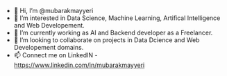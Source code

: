 - 👋 Hi, I’m @mubarakmayyeri
- 👀 I’m interested in Data Science, Machine Learning, Artifical Intelligence and Web Developement.
- 🌱 I’m currently working as AI and Backend developer as a Freelancer.
- 💞️ I’m looking to collaborate on projects in Data Dcience and Web Developement domains.
- 📫 Connect me on LinkedIN - https://www.linkedin.com/in/mubarakmayyeri

<!---
mubarakmayyeri/mubarakmayyeri is a ✨ special ✨ repository because its `README.md` (this file) appears on your GitHub profile.
You can click the Preview link to take a look at your changes.
--->
